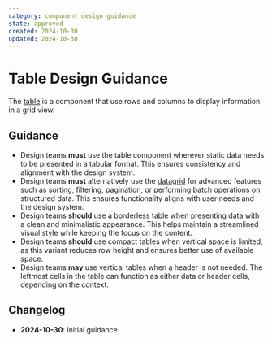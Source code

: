 ```yaml
---
category: component design guidance
state: approved
created: 2024-10-30
updated: 2024-10-30
---
```


# Table Design Guidance

The [table](https://clarity.design/documentation/table) is a component that use rows and columns to display information in a grid view.

## Guidance

- Design teams **must** use the table component wherever static data needs to be presented in a tabular format. This ensures consistency and alignment with the design system.
- Design teams **must** alternatively use the [datagrid](https://clarity.design/documentation/datagrid) for advanced features such as sorting, filtering, pagination, or performing batch operations on structured data. This ensures functionality aligns with user needs and the design system.
- Design teams **should** use a borderless table when presenting data with a clean and minimalistic appearance. This helps maintain a streamlined visual style while keeping the focus on the content.
- Design teams **should** use compact tables when vertical space is limited, as this variant reduces row height and ensures better use of available space.
- Design teams **may** use vertical tables when a header is not needed. The leftmost cells in the table can function as either data or header cells, depending on the context.

## Changelog

- **2024-10-30**: Initial guidance
